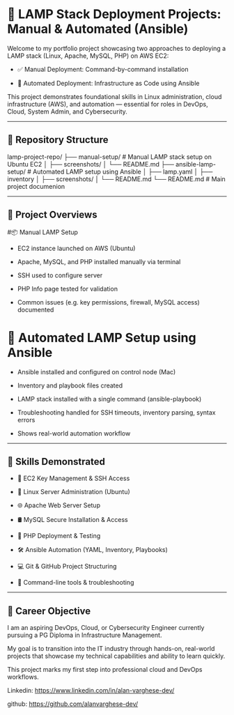 # 🔧 LAMP Stack Deployment Projects: Manual & Automated (Ansible)


Welcome to my portfolio project showcasing two approaches to deploying a LAMP stack (Linux, Apache, MySQL, PHP) on AWS EC2:


- ✅ Manual Deployment: Command-by-command installation

- 🤖 Automated Deployment: Infrastructure as Code using Ansible


This project demonstrates foundational skills in Linux administration, cloud infrastructure (AWS), and automation — essential for roles in DevOps, Cloud, System Admin, and Cybersecurity.

---

## 📁 Repository Structure


lamp-project-repo/
├── manual-setup/        # Manual LAMP stack setup on Ubuntu EC2
│   ├── screenshots/
│   └── README.md
├── ansible-lamp-setup/       # Automated LAMP setup using Ansible
│   ├── lamp.yaml
│   ├── inventory
│   ├── screenshots/
│   └── README.md
└── README.md       # Main project documenion


---

## 🚀 Project Overviews



#📦 Manual LAMP Setup
 
 - EC2 instance launched on AWS (Ubuntu)

 - Apache, MySQL, and PHP installed manually via terminal

 - SSH used to configure server

 - PHP Info page tested for validation

 - Common issues (e.g. key permissions, firewall, MySQL access) documented

# 🤖 Automated LAMP Setup using Ansible

 - Ansible installed and configured on control node (Mac)

 - Inventory and playbook files created

 - LAMP stack installed with a single command (ansible-playbook)

 - Troubleshooting handled for SSH timeouts, inventory parsing, syntax errors

 - Shows real-world automation workflow

---

## 🧠 Skills Demonstrated

 - 🔐 EC2 Key Management & SSH Access

 - 🐧 Linux Server Administration (Ubuntu)

 - 🌐 Apache Web Server Setup

 - 🛢️ MySQL Secure Installation & Access

 - 🧪 PHP Deployment & Testing

 - 🛠️ Ansible Automation (YAML, Inventory, Playbooks)

 - 💻 Git & GitHub Project Structuring

 - 🐙 Command-line tools & troubleshooting

---

## 🎯 Career Objective


I am an aspiring DevOps, Cloud, or Cybersecurity Engineer currently pursuing a PG Diploma in Infrastructure Management.

My goal is to transition into the IT industry through hands-on, real-world projects that showcase my technical capabilities and ability to learn quickly.


This project marks my first step into professional cloud and DevOps workflows.


 Linkedin: https://www.linkedin.com/in/alan-varghese-dev/

 github: https://github.com/alanvarghese-dev/

